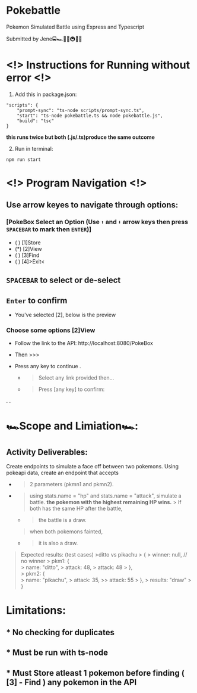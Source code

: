 # Pokebattle
Pokemon Simulated Battle using Express and Typescript

Submitted by Jene🚍🏎🚉🚅🚇🚃🚋

# <!> Instructions for Running without error <!>            
                                                                
  1. Add this in package.json:                                   
                                                                  
    "scripts": {                                                  
        "prompt-sync": "ts-node scripts/prompt-sync.ts",         
        "start": "ts-node pokebattle.ts && node pokebattle.js",                
        "build": "tsc"                                            
    }                                                             
  **this runs twice but both (.js/.ts)produce the same outcome**
    
  2. Run in terminal: 
    
    npm run start

# <!> Program Navigation <!> 

## Use arrow keyes to navigate through options:

### [PokeBox Select an Option (Use `⬆` and `⬇` arrow keys then press `SPACEBAR` to mark then `ENTER`)]
*   ( ) [1]Store
*   (*) [2]View
*   ( ) [3]Find
*   ( ) [4]>Exit<

 ## `SPACEBAR` to select or de-select
 ##  `Enter` to confirm

* You've selected [2], below is the preview
### Choose some options [2]View 
* Follow the link to the API: http://localhost:8080/PokeBox 
* Then >>>
* Press any key to continue . 
  
  * > Select any link provided then...
  * > Press [any key] to confirm:

. . 

                                                             
 # 🏎Scope and Limiation🏎:
 
## Activity Deliverables:
  
Create endpoints to simulate a face off between two pokemons.
Using pokeapi data, create an endpoint that accepts
  * > 2 parameters (pkmn1 and pkmn2).
   * > using stats.name = "hp" and stats.name = "attack", simulate a battle.
     **the pokemon with the highest remaining HP wins.**
    > If both has the same HP after the battle,
      * > the battle is a draw.
     > when both pokemons fainted,
      * > it is also a draw.
 
> Expected results:
>  (test cases)
          >ditto vs pikachu
         >   {
           >     winner: null, // no winner
          >      pkm1: {             
           >        name: "ditto",
           >        attack: 48,
           >        attack: 48
           >     },          
           >     pkm2: {             
            >       name: "pikachu",
            >       attack: 35,
            >>       attack: 55
             >   },
             >   results: "draw"
          >  }
  
 #  Limitations:
 ## * No checking for duplicates
 ## * Must be run with ts-node
 ## * Must Store atleast 1 pokemon before finding ( [3] - Find ) any pokemon in the API

  
